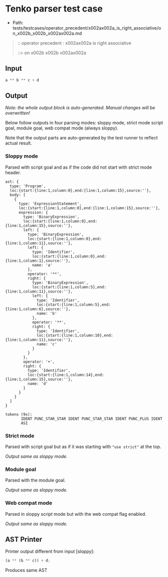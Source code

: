 # Tenko parser test case

- Path: tests/testcases/operator_precedent/x002ax002a_is_right_associative/on_x002b_x002b_x002ax002a.md

> :: operator precedent : x002ax002a is right associative
>
> ::> on x002b x002b x002ax002a

## Input

`````js
a ** b ** c + d
`````

## Output

_Note: the whole output block is auto-generated. Manual changes will be overwritten!_

Below follow outputs in four parsing modes: sloppy mode, strict mode script goal, module goal, web compat mode (always sloppy).

Note that the output parts are auto-generated by the test runner to reflect actual result.

### Sloppy mode

Parsed with script goal and as if the code did not start with strict mode header.

`````
ast: {
  type: 'Program',
  loc:{start:{line:1,column:0},end:{line:1,column:15},source:''},
  body: [
    {
      type: 'ExpressionStatement',
      loc:{start:{line:1,column:0},end:{line:1,column:15},source:''},
      expression: {
        type: 'BinaryExpression',
        loc:{start:{line:1,column:0},end:{line:1,column:15},source:''},
        left: {
          type: 'BinaryExpression',
          loc:{start:{line:1,column:0},end:{line:1,column:11},source:''},
          left: {
            type: 'Identifier',
            loc:{start:{line:1,column:0},end:{line:1,column:1},source:''},
            name: 'a'
          },
          operator: '**',
          right: {
            type: 'BinaryExpression',
            loc:{start:{line:1,column:5},end:{line:1,column:11},source:''},
            left: {
              type: 'Identifier',
              loc:{start:{line:1,column:5},end:{line:1,column:6},source:''},
              name: 'b'
            },
            operator: '**',
            right: {
              type: 'Identifier',
              loc:{start:{line:1,column:10},end:{line:1,column:11},source:''},
              name: 'c'
            }
          }
        },
        operator: '+',
        right: {
          type: 'Identifier',
          loc:{start:{line:1,column:14},end:{line:1,column:15},source:''},
          name: 'd'
        }
      }
    }
  ]
}

tokens (9x):
       IDENT PUNC_STAR_STAR IDENT PUNC_STAR_STAR IDENT PUNC_PLUS IDENT
       ASI
`````

### Strict mode

Parsed with script goal but as if it was starting with `"use strict"` at the top.

_Output same as sloppy mode._

### Module goal

Parsed with the module goal.

_Output same as sloppy mode._

### Web compat mode

Parsed in sloppy script mode but with the web compat flag enabled.

_Output same as sloppy mode._

## AST Printer

Printer output different from input [sloppy]:

````js
(a ** (b ** c)) + d;
````

Produces same AST
